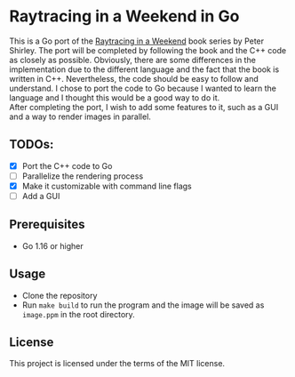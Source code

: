 # Raytracing in a Weekend in Go

This is a Go port of the [Raytracing in a Weekend](https://raytracing.github.io/books/RayTracingInOneWeekend.html) book series by Peter Shirley. The port will be completed by following the book and the C++ code as closely as possible. Obviously, there are some differences in the implementation due to the different language and the fact that the book is written in C++. Nevertheless, the code should be easy to follow and understand. I chose to port the code to Go because I wanted to learn the language and I thought this would be a good way to do it.  
After completing the port, I wish to add some features to it, such as a GUI and a way to render images in parallel.

## TODOs:

-   [x] Port the C++ code to Go
-   [ ] Parallelize the rendering process
-   [x] Make it customizable with command line flags
-   [ ] Add a GUI

## Prerequisites

-   Go 1.16 or higher

## Usage

-   Clone the repository
-   Run `make build` to run the program and the image will be saved as `image.ppm` in the root directory.

## License

This project is licensed under the terms of the MIT license.
